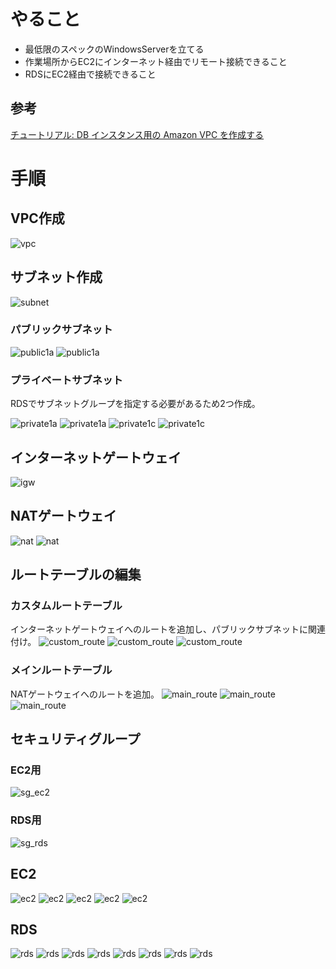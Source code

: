 # やること
- 最低限のスペックのWindowsServerを立てる
- 作業場所からEC2にインターネット経由でリモート接続できること
- RDSにEC2経由で接続できること

## 参考
[チュートリアル: DB インスタンス用の Amazon VPC を作成する](https://docs.aws.amazon.com/ja_jp/AmazonRDS/latest/UserGuide/CHAP_Tutorials.WebServerDB.CreateVPC.html)


# 手順
## VPC作成
![vpc](./images/1_vpc.png)

## サブネット作成

![subnet](./images/2_subnet.png)

### パブリックサブネット
![public1a](./images/2-1-1_subnet_public1a.png)
![public1a](./images/2-1-2_subnet_public1a_routetable.png)


### プライベートサブネット
RDSでサブネットグループを指定する必要があるため2つ作成。

![private1a](./images/2-2-1_subnet_private1a.png)
![private1a](./images/2-2-2_subnet_private1a_routetable.png)
![private1c](./images/2-3-1_subnet_private1c.png)
![private1c](./images/2-3-2_subnet_private1c_routetable.png)

## インターネットゲートウェイ
![igw](./images/3_internet_gateway.png)


## NATゲートウェイ
![nat](./images/4-1_nat_gateway_elasticIP.png)
![nat](./images/4-2_nat_gateway.png)

## ルートテーブルの編集
### カスタムルートテーブル
インターネットゲートウェイへのルートを追加し、パブリックサブネットに関連付け。
![custom_route](./images/5-1-1_custom_routetable.png)
![custom_route](./images/5-1-2_custom_routetable_route.png)
![custom_route](./images/5-1-3_custom_routetable_subnet.png)

### メインルートテーブル
NATゲートウェイへのルートを追加。
![main_route](./images/5-2-1_main_routetable.png)
![main_route](./images/5-2-2_main_routetable_route.png)
![main_route](./images/5-2-3_main_routetable_subnet.png)


## セキュリティグループ
### EC2用 
![sg_ec2](./images/6-1-1_security_group_ec2.png)

### RDS用
![sg_rds](./images/6-2-1_security_group_rds.png)


## EC2
![ec2](./images/7-1_ec2.png)
![ec2](./images/7-2_ec2.png)
![ec2](./images/7-3_ec2_security.png)
![ec2](./images/7-4_ec2_network.png)
![ec2](./images/7-5_ec2_storage.png)

## RDS
![rds](./images/8-1_rds.png)
![rds](./images/8-2_rds_connection.png)
![rds](./images/8-3_rds_connection.png)
![rds](./images/8-4_rds_instance.png)
![rds](./images/8-5_rds_instance.png)
![rds](./images/8-6_rds_subnet_group.png)
![rds](./images/8-7_rds_parameter_group.png)
![rds](./images/8-8_rds_option_group.png)


